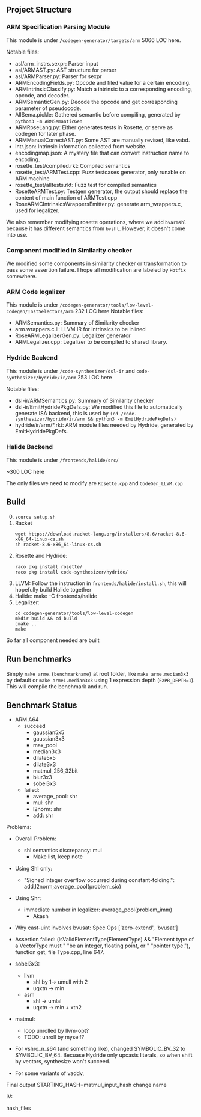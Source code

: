 ## Project Structure

### ARM Specification Parsing Module

This module is under `/codegen-generator/targets/arm`
5066 LOC here.

Notable files:

- asl/arm_instrs.sexpr: Parser input
- asl/ARMAST.py: AST structure for parser
- asl/ARMParser.py: Parser for sexpr
- ARMEncodingFields.py: Opcode and filed value for a certain encoding.
- ARMIntrinsicClassify.py: Match a intrinsic to a corresponding encoding, opcode, and decoder.
- ARMSemanticGen.py: Decode the opcode and get corresponding parameter of pseudocode.
- AllSema.pickle: Gathered semantic before compiling, generated by `python3 -m ARMSemanticGen`
- ARMRoseLang.py: Either generates tests in Rosette, or serve as codegen for later phase.
- ARMManualCorrectAST.py: Some AST are manually revised, like vabd.
- intr.json: Intrinsic information collected from website.
- encodingmap.json: A mystery file that can convert instruction name to encoding.
- rosette_test/compiled.rkt: Compiled semantics
- rosette_test/ARMTest.cpp: Fuzz testcases generator, only runable on ARM machine
- rosette_test/alltests.rkt: Fuzz test for compiled semantics
- RosetteARMTest.py: Testgen generator, the output should replace the content of main function of ARMTest.cpp
- RoseARMCIntrinsicsWrappersEmitter.py: generate arm_wrappers.c, used for legalizer.

We also remember modifying rosette operations, where we add `bvarmshl` because it has different semantics from `bvshl`.
However, it doesn't come into use.

### Component modified in Similarity checker

We modified some components in similarity checker or transformation to pass some assertion failure.
I hope all modification are labeled by `Hotfix` somewhere.

### ARM Code legalizer

This module is under `/codegen-generator/tools/low-level-codegen/InstSelectors/arm`
232 LOC here
Notable files:

- ARMSemantics.py: Summary of Similarity checker
- arm.wrappers.c.ll: LLVM IR for intrinsics to be inlined
- RoseARMLegalizerGen.py: Legalizer generator
- ARMLegalizer.cpp: Legalizer to be compiled to shared library.

### Hydride Backend

This module is under `/code-synthesizer/dsl-ir` and `code-synthesizer/hydride/ir/arm`
253 LOC here

Notable files:
- dsl-ir/ARMSemantics.py: Summary of Similarity checker
- dsl-ir/EmitHydridePkgDefs.py: We modified this file to automatically generate ISA backend, this is used by `(cd /code-synthesizer/hydride/ir/arm && python3 -m EmitHydridePkgDefs)`
- hydride/ir/arm/*.rkt: ARM module files needed by Hydride, generated by EmitHydridePkgDefs.


### Halide Backend

This module is under `/frontends/halide/src/`

~300 LOC here

The only files we need to modify are `Rosette.cpp` and `CodeGen_LLVM.cpp`

## Build

0. `source setup.sh`
1. Racket
    ```
    wget https://download.racket-lang.org/installers/8.6/racket-8.6-x86_64-linux-cs.sh
    sh racket-8.6-x86_64-linux-cs.sh
    ```
2. Rosette and Hydride:
    ```
    raco pkg install rosette/
    raco pkg install code-synthesizer/hydride/
    ```
3. LLVM:
    Follow the instruction in `frontends/halide/install.sh`, this will hopefully build Halide together
4. Halide:
    make -C frontends/halide
5. Legalizer:
    ```
    cd codegen-generator/tools/low-level-codegen
    mkdir build && cd build
    cmake ..
    make
    ```
So far all component needed are built

## Run benchmarks

Simply `make arme.{benchmarkname}` at root folder, like `make arme.median3x3` by default or `make arme1.median3x3` using 1 expression depth (`EXPR_DEPTH=1`). This will compile the benchmark and run.
## Benchmark Status

- ARM A64
    - succeed
        - gaussian5x5
        - gaussian3x3
        - max_pool
        - median3x3
        - dilate5x5
        - dilate3x3
        - matmul_256_32bit
        - blur3x3
        - sobel3x3
    - failed:
        - average_pool: shr
        - mul: shr
        - l2norm: shr
        - add: shr

Problems:

- Overall Problem:
    - shl semantics discrepancy: mul
        - Make list, keep note
- Using Shl only:
    - "Signed integer overflow occurred during constant-folding.": add,l2norm;average_pool(problem_sio)
- Using Shr:
    - immediate number in legalizer: average_pool(problem_imm)
        - Akash
    <!-- - non stop: add,l2norm -->

- Why cast-uint involves bvusat: Spec Ops ['zero-extend', 'bvusat']
- Assertion failed: (isValidElementType(ElementType) && "Element type of a VectorType must " "be an integer, floating point, or " "pointer type."), function get, file Type.cpp, line 647.

- sobel3x3:
    - llvm
        - shl by 1-> umull with 2
        - uqxtn -> min
    - asm
        - shl -> umlal
        - uqxtn -> min + xtn2
- matmul:
    - loop unrolled by llvm-opt?
    - TODO: unroll by myself?

- For vshrq_n_s64 (and something like), changed SYMBOLIC_BV_32 to SYMBOLIC_BV_64. Becuase Hydride only upcasts literals, so when shift by vectors, synthesize won't succeed.
- For some variants of vaddv, 

Final output
STARTING_HASH=matmul_input_hash
change name

IV:

hash_files
